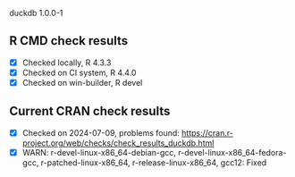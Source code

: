 duckdb 1.0.0-1

## R CMD check results

- [x] Checked locally, R 4.3.3
- [x] Checked on CI system, R 4.4.0
- [x] Checked on win-builder, R devel

## Current CRAN check results

- [x] Checked on 2024-07-09, problems found: https://cran.r-project.org/web/checks/check_results_duckdb.html
- [x] WARN: r-devel-linux-x86_64-debian-gcc, r-devel-linux-x86_64-fedora-gcc, r-patched-linux-x86_64, r-release-linux-x86_64, gcc12: Fixed
